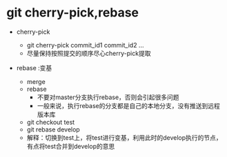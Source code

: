 # git cherry-pick,rebase

* cherry-pick
   * git cherry-pick commit_id1 commit_id2 ...
   * 尽量保持按照提交的顺序尽心cherry-pick提取
 
* rebase :变基
   * merge
   * rebase
      * 不要对master分支执行rebase，否则会引起很多问题
      * 一般来说，执行rebase的分支都是自己的本地分支，没有推送到远程版本库
   * git checkout test
   * git rebase develop
   * 解释：切换到test上，将test进行变基，利用此时的develop执行的节点，有点将test合并到develop的意思
  
